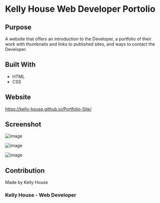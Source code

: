# Kelly House Web Developer Portolio 

## Purpose
A website that offers an introduction to the Developer, a portfolio of their work with thumbnails and links to published sites, and ways to contact the Developer. 

## Built With
* HTML
* CSS

## Website
https://kelly-house.github.io/Portfolio-Site/

## Screenshot
![image](https://user-images.githubusercontent.com/75660592/107616264-91fddd00-6c02-11eb-8074-dd669b0a446a.png)

![image](https://user-images.githubusercontent.com/75660592/107616312-a8a43400-6c02-11eb-9194-4ec31db720a9.png)

![image](https://user-images.githubusercontent.com/75660592/107617467-d5594b00-6c04-11eb-9fc1-fcbb7a737f1d.png)


## Contribution
Made by Kelly House

### Kelly House - Web Developer 